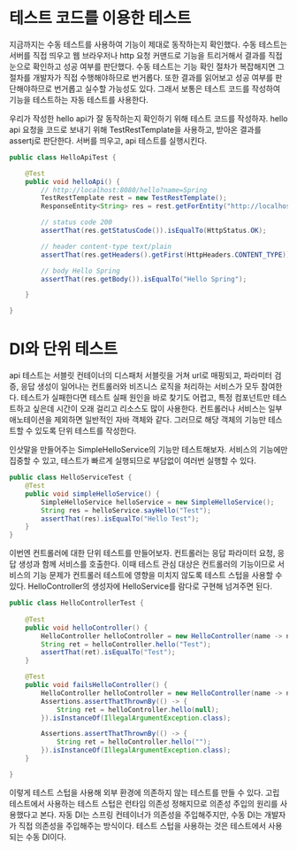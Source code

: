 # 테스트 코드를 이용한 테스트

지금까지는 수동 테스트를 사용하여 기능이 제대로 동작하는지 확인했다. 수동 테스트는 서버를 직접 띄우고 웹 브라우저나 http 요청 커맨드로 기능을 트리거해서 결과를 직접 눈으로 확인하고 성공 여부를 판단했다. 수동 테스트는 기능 확인 절차가 복잡해지면 그 절차를 개발자가 직접 수행해야하므로 번거롭다. 또한 결과를 읽어보고 성공 여부를 판단해야하므로 번거롭고 실수할 가능성도 있다. 그래서 보통은 테스트 코드를 작성하여 기능을 테스트하는 자동 테스트를 사용한다.

우리가 작성한 hello api가 잘 동작하는지 확인하기 위해 테스트 코드를 작성하자. hello api 요청을 코드로 보내기 위해 TestRestTemplate을 사용하고, 받아온 결과를 assertj로 판단한다. 서버를 띄우고, api 테스트를 실행시킨다.

```java
public class HelloApiTest {

    @Test
    public void helloApi() {
        // http://localhost:8080/hello?name=Spring
        TestRestTemplate rest = new TestRestTemplate();
        ResponseEntity<String> res = rest.getForEntity("http://localhost:8080/hello?name={name}", String.class, "Spring");

        // status code 200
        assertThat(res.getStatusCode()).isEqualTo(HttpStatus.OK);

        // header content-type text/plain
        assertThat(res.getHeaders().getFirst(HttpHeaders.CONTENT_TYPE)).startsWith(MediaType.TEXT_PLAIN_VALUE);

        // body Hello Spring
        assertThat(res.getBody()).isEqualTo("Hello Spring");

    }

}
```

# DI와 단위 테스트

api 테스트는 서블릿 컨테이너의 디스패처 서블릿을 거쳐 url로 매핑되고, 파라미터 검증, 응답 생성이 일어나는 컨트롤러와 비즈니스 로직을 처리하는 서비스가 모두 참여한다. 테스트가 실패한다면 테스트 실패 원인을 바로 찾기도 어렵고, 특정 컴포넌트만 테스트하고 싶은데 시간이 오래 걸리고 리소스도 많이 사용한다. 컨트롤러나 서비스는 일부 애노테이션을 제외하면 일반적인 자바 객체와 같다. 그러므로 해당 객체의 기능만 테스트할 수 있도록 단위 테스트를 작성한다.

인삿말을 만들어주는 SimpleHelloService의 기능만 테스트해보자. 서비스의 기능에만 집중할 수 있고, 테스트가 빠르게 실행되므로 부담없이 여러번 실행할 수 있다.

```java
public class HelloServiceTest {
    @Test
    public void simpleHelloService() {
        SimpleHelloService helloService = new SimpleHelloService();
        String res = helloService.sayHello("Test");
        assertThat(res).isEqualTo("Hello Test");
    }
}
```

이번엔 컨트롤러에 대한 단위 테스트를 만들어보자. 컨트롤러는 응답 파라미터 요청, 응답 생성과 함께 서비스를 호출한다. 이때 테스트 관심 대상은 컨트롤러의 기능이므로 서비스의 기능 문제가 컨트롤러 테스트에 영향을 미치지 않도록 테스트 스텁을 사용할 수 있다. HelloController의 생성자에 HelloService를 람다로 구현해 넘겨주면 된다.

```java
public class HelloControllerTest {
    
    @Test
    public void helloController() {
        HelloController helloController = new HelloController(name -> name); // 고립 테스트 - 서비스 테스트 스텁
        String ret = helloController.hello("Test");
        assertThat(ret).isEqualTo("Test");
    }

    @Test
    public void failsHelloController() {
        HelloController helloController = new HelloController(name -> name);
        Assertions.assertThatThrownBy(() -> {
            String ret = helloController.hello(null);
        }).isInstanceOf(IllegalArgumentException.class);

        Assertions.assertThatThrownBy(() -> {
            String ret = helloController.hello("");
        }).isInstanceOf(IllegalArgumentException.class);
    }

}
```

이렇게 테스트 스텁을 사용해 외부 환경에 의존하지 않는 테스트를 만들 수 있다. 고립 테스트에서 사용하는 테스트 스텁은 런타임 의존성 정해지므로 의존성 주입의 원리를 사용했다고 본다. 자동 DI는 스프링 컨테이너가 의존성을 주입해주지만, 수동 DI는 개발자가 직접 의존성을 주입해주는 방식이다. 테스트 스텁을 사용하는 것은 테스트에서 사용되는 수동 DI이다.